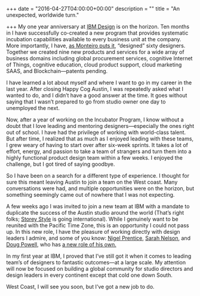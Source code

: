+++
date = "2016-04-27T04:00:00+00:00"
description = ""
title = "An unexpected, worldwide turn."

+++
My one year anniversary at [IBM Design](http://ibm.com/design) is on the horizon. Ten months in I have successfully co-created a new program that provides systematic incubation capabilities available to every business unit at the company. More importantly, I have, [as Monteiro puts it](https://vimeo.com/143350728#t=14m44s), “designed” sixty designers. Together we created nine new products and services for a wide array of business domains including global procurement services, cognitive Internet of Things, cognitive education, cloud product support, cloud marketing SAAS, and Blockchain—patents pending.

I have learned a lot about myself and where I want to go in my career in the last year. After closing Happy Cog Austin, I was repeatedly asked what I wanted to do, and I didn’t have a good answer at the time. It goes without saying that I wasn’t prepared to go from studio owner one day to unemployed the next.

Now, after a year of working on the Incubator Program, I know without a doubt that I love leading and mentoring designers—especially the ones right out of school. I have had the privilege of working with world-class talent. But after time, I realized that as much as I enjoyed leading with these teams, I grew weary of having to start over after six-week sprints. It takes a lot of effort, energy, and passion to take a team of strangers and turn them into a highly functional product design team within a few weeks. I enjoyed the challenge, but I got tired of saying goodbye.

So I have been on a search for a different type of experience. I thought for sure this meant leaving Austin to join a team on the West coast. Many conversations were had, and multiple opportunities were on the horizon, but something seemingly came out of nowhere that I was not expecting.

A few weeks ago I was invited to join a new team at IBM with a mandate to duplicate the success of the Austin studio around the world (That’s right folks; [Storey Style](http://www.urbandictionary.com/define.php?term=Storey+Style) is going international). While I genuinely want to be reunited with the Pacific Time Zone, this is an opportunity I could not pass up. In this new role, I have the pleasure of working directly with design leaders I admire, and some of you know: [Nigel Prentice](https://twitter.com/nigelprentice), [Sarah Nelson](https://vimeo.com/76346265), and [Doug Powell](https://twitter.com/douglaspowell1), who has [a new role of his own.](https://www.linkedin.com/pulse/new-role-doug-powell?trk=prof-post)

In my first year at IBM, I proved that I’ve still got it when it comes to leading team’s of designers to fantastic outcomes—at a large scale. My attention will now be focused on building a global community for studio directors and design leaders in every continent except that cold one down South.

West Coast, I will see you soon, but I’ve got a new job to do.